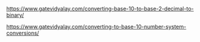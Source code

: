 https://www.gatevidyalay.com/converting-base-10-to-base-2-decimal-to-binary/

https://www.gatevidyalay.com/converting-to-base-10-number-system-conversions/